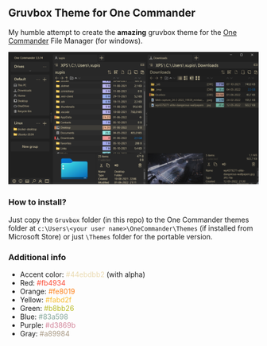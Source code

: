## Gruvbox Theme for One Commander
My humble attempt to create the **amazing** gruvbox theme for the [One Commander](https://www.onecommander.com/) File Manager (for windows).

![Screenshot](./Gruvbox/Thumbnail.png)

### How to install?
Just copy the `Gruvbox` folder (in this repo) to the One Commander themes folder at `c:\Users\<your user name>\OneCommander\Themes` (if installed from Microsoft Store) or just `\Themes` folder for the portable version.

### Additional info
- Accent color: <span style="color:#ebdbb2">#44ebdbb2</span> (with alpha)
- Red: <span style="color:#fb4934">#fb4934</span>
- Orange: <span style="color:#fe8019">#fe8019</span>
- Yellow: <span style="color:#fabd2f">#fabd2f</span>
- Green: <span style="color:#b8bb26">#b8bb26</span>
- Blue: <span style="color:#83a598">#83a598</span>
- Purple: <span style="color:#d3869b">#d3869b</span>
- Gray: <span style="color:#a89984">#a89984</span>

